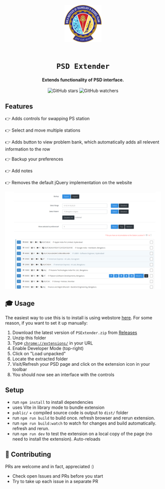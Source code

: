 <div align="center">
    <a href="http://psd.bits-pilani.ac.in/">
        <img src="./public/icon.png" alt="BITS Pilani" width="120" height="120" />
    </a>
    <br /><br />
    <h1><code>PSD Extender</code></h1>
    <h4>Extends functionality of PSD interface.</h4>

![GitHub stars](https://img.shields.io/github/stars/mehulmpt/ps-extender?style=social)
![GitHub watchers](https://img.shields.io/github/watchers/mehulmpt/ps-extender?label=Watch&style=social)

</div>

## Features

👉 Adds controls for swapping PS station

👉 Select and move multiple stations

👉 Adds button to view problem bank, which automatically adds all relevent information to the row

👉 Backup your preferences

👉 Add notes

👉 Removes the default jQuery implementation on the website

![Screenshot of the preference page with this extension enabled](.github/images/screenshot.png)

## 🎓 Usage

The easiest way to use this is to install is using webstore [here](http://bit.ly/ps-extender). For some reason, if you want to set it up manually:

1. Download the latest version of `PSExtender.zip` from [Releases](https://github.com/mehulmpt/ps-extender/releases)
1. Unzip this folder
1. Type [`chrome://extensions/`](chrome://extensions/) in your URL
1. Enable Developer Mode (top-right)
1. Click on "Load unpacked"
1. Locate the extracted folder
1. Visit/Refresh your PSD page and click on the extension icon in your toolbar
1. You should now see an interface with the controls

## Setup

- run `npm install` to install dependencies
- uses Vite in library mode to bundle extension
- `public/` + compiled source code is output to `dist/` folder
- run `npm run build` to build once. refresh browser and rerun extension.
- run `npm run build:watch` to watch for changes and build automatically. refresh and rerun.
- run `npm run dev` to test the extension on a local copy of the page (no need to install the extension). Auto-reloads

## 🚀 Contributing

PRs are welcome and in fact, appreciated :)

- Check open Issues and PRs before you start
- Try to take up each issue in a separate PR
